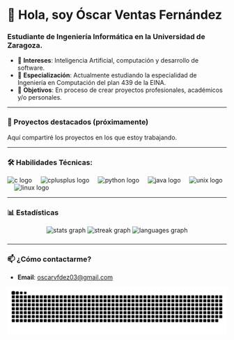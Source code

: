 # 👋 Hola, soy Óscar Ventas Fernández
### Estudiante de Ingeniería Informática en la Universidad de Zaragoza.

- 👀 **Intereses**: Inteligencia Artificial, computación y desarrollo de software.  
- 🚀 **Especialización**: Actualmente estudiando la especialidad de Ingeniería en Computación del plan 439 de la EINA.
- 🌱 **Objetivos**: En proceso de crear proyectos profesionales, académicos y/o personales.

---

### 🌟 Proyectos destacados (próximamente)
Aquí compartiré los proyectos en los que estoy trabajando.

---
### 🛠️ Habilidades Técnicas:
<div align="left">
  <img src="https://cdn.jsdelivr.net/gh/devicons/devicon/icons/c/c-original.svg" height="40" alt="c logo"  />
  <img width="12" />
  <img src="https://cdn.jsdelivr.net/gh/devicons/devicon/icons/cplusplus/cplusplus-original.svg" height="40" alt="cplusplus logo"  />
  <img width="12" />
  <img src="https://cdn.jsdelivr.net/gh/devicons/devicon/icons/python/python-original.svg" height="40" alt="python logo"  />
  <img width="12" />
  <img src="https://cdn.jsdelivr.net/gh/devicons/devicon/icons/java/java-original.svg" height="40" alt="java logo"  />
  <img width="12" />
  <img src="https://cdn.jsdelivr.net/gh/devicons/devicon/icons/unix/unix-original.svg" height="40" alt="unix logo"  />
  <img width="12" />
  <img src="https://cdn.jsdelivr.net/gh/devicons/devicon/icons/linux/linux-original.svg" height="40" alt="linux logo"  />
</div>

---
### 📊 Estadísticas
<div align="center">
  <img src="https://github-readme-stats.vercel.app/api?username=OscarVFdez&hide_title=false&hide_rank=false&show_icons=true&include_all_commits=true&count_private=false&disable_animations=false&theme=tokyonight&locale=en&hide_border=false&order=1" height="150" alt="stats graph"  />
  <img src="https://github-readme-streak-stats.herokuapp.com?user=OscarVFdez&theme=tokyonight&hide_border=false&locale=en" height="150" alt="streak graph" />
  <img src="https://github-readme-stats.vercel.app/api/top-langs?username=OscarVFdez&locale=en&hide_title=false&layout=compact&card_width=320&langs_count=5&theme=tokyonight&hide_border=false&order=2" height="150" alt="languages graph"  />
</div>

###

---

### 📫 ¿Cómo contactarme?
- **Email**: oscarvfdez03@gmail.com


![snake gif](https://github.com/OscarVFdez/OscarVFdez/blob/output/github-snake-dark.svg)
